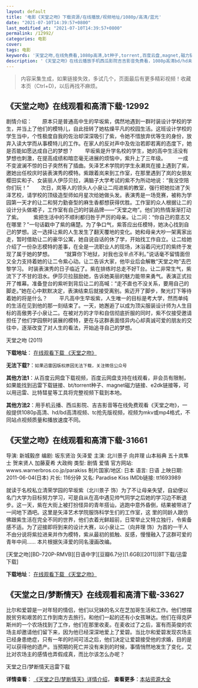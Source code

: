 ```yaml
---
layout: default
title: '电影《天堂之吻》下载资源/在线播放/视频地址/1080p/高清/蓝光'
date: "2021-07-10T14:39:57+0800"
last_modified_at: "2021-07-10T14:39:57+0800"
permalink: /12992/
categories: 电影
cover:
tags: 电影
keywords: '天堂之吻,在线免费看,1080p高清,bt种子,torrent,百度云盘,magnet,磁力链,迅雷下载资源'
description: '《天堂之吻》在线云播放手机西瓜影院吉吉影音免费看，1080p高清bd/hd未删减完整版和tc抢先枪版，mkv/mp4格式，附带bt/torrent种子、magnet/磁力链、百度云盘、网盘资源迅雷下载链接'
---
```


>内容采集生成，如果链接失效，多试几个，页面最后有更多精彩视频！收藏本页（Ctrl+D)，以后再找不麻烦。


## 《天堂之吻》在线观看和高清下载-12992

剧情介绍：　　原本只是普通高中生的早坂紫，偶然地遇到一群时装设计学校的学生，并当上了他们的模特儿，自此扭转了她枯燥平凡的校园生活。这班设计学校的学生当中，个性极度自我的佐治却深深吸引了紫，令她不惜放弃优等生的身份，放弃入读大学而从事模特儿的工作。在家人的反对声中及佐治若即若离的态度下，她是否能如愿达成自己的梦想？ 　　早坂紫是升学名校的学生，她的高中生活没有梦想也刺激，在提高成绩和暗恋毫无进展的烦恼中，紫升上了三年级。 　　一成不变波澜不惊的日子突然有了插曲。矢泽艺术学院的学生永濑岚在接上遇到了紫，邀她出任校庆时装表演秀的模特。紫跟着岚来到工作室，在那里遇到了岚的女朋友樱田实和子、女装丽人伊莎贝拉，满脑子大学考试的紫不为所动地说：“我没空陪你们玩！” 　　次日，岚等人的领头人小泉让二闯进紫的教室，强行把她拉进了矢泽艺校，请学校的顶级造型师如月星次给她做头发。表演秀是一场竞赛，被称为学园第一天才的让二和努力勤奋型的麻生香都想获得优胜。工作室的众人根据让二的设计分头做裙子，工作室有自己的时装品牌——“天堂之吻”。他们的热情渐渐打动了紫。 　　紫把生活中的不顺利都归咎于严厉的母亲。让二问：“你自己的意志又在哪里？”一句话戳中了紫的痛楚。为了争口气，紫答应出任模特，她决心找到自己的梦想。这一选择让紫的人生发生了翻天覆地的变化。她和母亲大吵一架离家出走，暂时借助让二的豪华公寓，她自说自话的休了学，开始找工作自立。让二给她介绍了一份杂志模特的差事，在全是一流职业人的现场，沐浴着闪光灯的紫终于发现了属于她的梦想。 　　“就算你下地狱，对我也没半点不利。”说话毫不留情面但又全力支持着她的让二令紫心动。让二告诉大家，他毕业后会解散“天堂之吻”去巴黎学习。 时装表演秀的日子临近了。紫在排练时总走不好T台。让二非常生气，紫流下了不甘的泪水。伊莎贝拉鼓励她，告诉她美丽的魅力能带来勇气。表演正式拉开了帷幕。准备登台的紫听到背后让二的高喊：“走不直也不没关系，要用自己的脚走。”她在心中默默决定，表演结束后就接受离别。紫迈开了脚步，聚光灯下等待着她的将是什么？ 　　平凡高中生早坂紫，人生唯一的目标是考大学，然而单纯的生活在见到他的那一刻结束了。一天，她邂逅了以成为顶尖服装设计师为人生目标的高傲男子小泉让二。在被对方的才华和自信彻底折服的同时，紫不仅接受邀请担任了他们学园祭时装展的模特，更在与这群表面怪异内心却真诚可爱的朋友的交往中，逐渐改变了对人生的看法，开始追寻自己的梦想。


天堂之吻 (2011)

**下载地址**： [在线观看下载 《天堂之吻》](https://www.btbtdy.me/btdy/dy6234.html) 


**无法下载?**：`如果迅雷因版权原因无法下载，关注微信公众号 `

**其他方法1**：从百度云网盘下载视频，百度云网盘支持在线观看，非会员有限制，如果能找到迅雷下载链接、bt/torrent种子、magnet磁力链接、e2dk链接等，可以用迅雷、比特彗星等工具将完整视频下载到本地。

**其他方法2**：用手机云播、西瓜影院、吉吉影音等在线免费观看《天堂之吻》，一般提供1080p高清、hd/bd高清视频、tc抢先版视频，视频为mkv或mp4格式，不同站点视频质量和播放速度不同。


## 《天堂之吻》在线观看和高清下载-31661

导演: 新城毅彦 编剧: 坂东贤治 矢泽爱 主演: 北川景子 向井理 山本裕典 五十岚隼士 贺来贤人 加藤夏希 大政绚 类型: 剧情 爱情 官方网站: wwws.warnerbros.co.jp/parakiss 制片国家/地区: 日本 语言: 日语 上映日期: 2011-06-04(日本) 片长: 116分钟 又名: Paradise Kiss IMDb链接: tt1693989

就读于名校私立清荣学园的早坂紫（北川景子 饰）为了不让母亲失望，自幼便以名门大学为目标努力学习，可是自从在高中遇见帅气同学之后她的学习边不断退步。这一天，紫在大街上被打扮怪异的青年搭讪，逃跑中意外昏倒，结果被带进了一间地下酒吧。这里是矢泽艺术学院服饰科学生们的工作室，这 里的同龄人跟仿佛跟紫生活在完全不同的世界，他们衣着光鲜超前，日常举止又特立独行，令紫备感不适。为了迎接即将到来的设计大赛，以小泉让二（向井理 饰）为首的一干人不由分说将紫拉进来并作为模特，紫从最初的抵触、反感，慢慢融入了这群可爱的青年中间…… 本片根据矢泽爱的同名漫画改编。


[天堂之吻][BD-720P-RMVB][日语中字][豆瓣6.7分][1.6GB][2011][BT下载/迅雷下载]

**下载地址**： [在线观看下载 《天堂之吻》](https://www.btdx8.com/torrent/paradise_kiss_2011.html) 


## 《天堂之日/梦断情天》在线观看和高清下载-33627

比尔和爱碧是一对年轻的情侣，他们以兄妹的名义在芝加哥生活和工作。他们想摆脱贫穷和艰苦的工作到南方去旅行。和他们一起的还有小女孩琳达。他们在得克萨斯州的一个农场找到了工作，他们在那里收麦。在麦收过了之后，富有而英俊的农场主却邀请他们留下来，因为他已经深深地爱上了爱碧。当比尔和爱碧发现农场主已经身患绝症，只有一年的时间可活之后，他们决定让爱碧接受他的求婚，目的是可以获得他的遗产。当预期的死亡并没有来到的时候，事情悄然地发生了变化，艾比对农场主的感情也弄假成真，而比尔该怎么办呢？


天堂之日/梦断情天迅雷下载

**详情查看**： [《天堂之日/梦断情天》详情介绍](/movie/33627/)， **查看更多**：[本站资源大全](/movie/t/all/)

